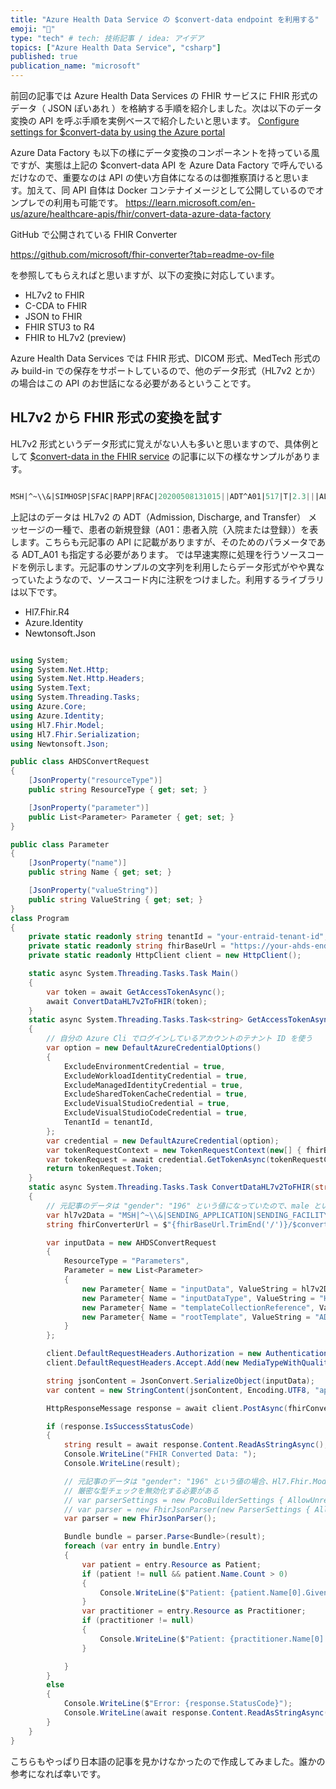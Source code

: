 ```yaml
---
title: "Azure Health Data Service の $convert-data endpoint を利用する"
emoji: "🦔"
type: "tech" # tech: 技術記事 / idea: アイデア
topics: ["Azure Health Data Service", "csharp"]
published: true
publication_name: "microsoft"
---
```


前回の記事では Azure Health Data Services の FHIR サービスに FHIR 形式のデータ（ JSON ぽいあれ ）を格納する手順を紹介しました。次は以下のデータ変換の API を呼ぶ手順を実例ベースで紹介したいと思います。
[Configure settings for $convert-data by using the Azure portal](https://learn.microsoft.com/en-us/azure/healthcare-apis/fhir/convert-data-configuration)

Azure Data Factory も以下の様にデータ変換のコンポーネントを持っている風ですが、実態は上記の $convert-data API を Azure Data Factory で呼んでいるだけなので、重要なのは API の使い方自体になるのは御推察頂けると思います。加えて、同 API 自体は Docker コンテナイメージとして公開しているのでオンプレでの利用も可能です。
https://learn.microsoft.com/en-us/azure/healthcare-apis/fhir/convert-data-azure-data-factory


GitHub で公開されている FHIR Converter

https://github.com/microsoft/fhir-converter?tab=readme-ov-file

を参照してもらえればと思いますが、以下の変換に対応しています。
- HL7v2 to FHIR
- C-CDA to FHIR	
- JSON to FHIR	
- FHIR STU3 to R4
- FHIR to HL7v2 (preview)

Azure Health Data Services では FHIR 形式、DICOM 形式、MedTech 形式のみ build-in での保存をサポートしているので、他のデータ形式（HL7v2 とか）の場合はこの API のお世話になる必要があるということです。

## HL7v2 から FHIR 形式の変換を試す

HL7v2 形式というデータ形式に覚えがない人も多いと思いますので、具体例として [$convert-data in the FHIR service](https://learn.microsoft.com/en-us/azure/healthcare-apis/fhir/convert-data-overview) の記事に以下の様なサンプルがあります。

```sql

MSH|^~\\&|SIMHOSP|SFAC|RAPP|RFAC|20200508131015||ADT^A01|517|T|2.3|||AL||44|ASCII\nEVN|A01|20200508131015|||C005^Whittingham^Sylvia^^^Dr^^^DRNBR^D^^^ORGDR|\nPID|1|3735064194^^^SIMULATOR MRN^MRN|3735064194^^^SIMULATOR MRN^MRN~2021051528^^^NHSNBR^NHSNMBR||Kinmonth^Joanna^Chelsea^^Ms^^D||19870624000000|F|||89 Transaction House^Handmaiden Street^Wembley^^FV75 4GJ^GBR^HOME||020 3614 5541^PRN|||||||||C^White - Other^^^||||||||\nPD1|||FAMILY PRACTICE^^12345|\nPV1|1|I|OtherWard^MainRoom^Bed 183^Simulated Hospital^^BED^Main Building^4|28b|||C005^Whittingham^Sylvia^^^Dr^^^DRNBR^D^^^ORGDR|||CAR|||||||||16094728916771313876^^^^visitid||||||||||||||||||||||ARRIVED|||20200508131015||

```

上記はのデータは HL7v2 の ADT（Admission, Discharge, and Transfer） メッセージの一種で、患者の新規登録（A01：患者入院（入院または登録））を表します。こちらも元記事の API に記載がありますが、そのためのパラメータである ADT_A01 も指定する必要があります。
では早速実際に処理を行うソースコードを例示します。元記事のサンプルの文字列を利用したらデータ形式がやや異なっていたようなので、ソースコード内に注釈をつけました。利用するライブラリは以下です。
- Hl7.Fhir.R4
- Azure.Identity
- Newtonsoft.Json

```csharp

using System;
using System.Net.Http;
using System.Net.Http.Headers;
using System.Text;
using System.Threading.Tasks;
using Azure.Core;
using Azure.Identity;
using Hl7.Fhir.Model;
using Hl7.Fhir.Serialization;
using Newtonsoft.Json;

public class AHDSConvertRequest
{
    [JsonProperty("resourceType")]
    public string ResourceType { get; set; }

    [JsonProperty("parameter")]
    public List<Parameter> Parameter { get; set; }
}

public class Parameter
{
    [JsonProperty("name")]
    public string Name { get; set; }

    [JsonProperty("valueString")]
    public string ValueString { get; set; }
}
class Program
{
    private static readonly string tenantId = "your-entraid-tenant-id";
    private static readonly string fhirBaseUrl = "https://your-ahds-endpoint.fhir.azurehealthcareapis.com";
    private static readonly HttpClient client = new HttpClient();

    static async System.Threading.Tasks.Task Main()
    {
        var token = await GetAccessTokenAsync();
        await ConvertDataHL7v2ToFHIR(token);
    }
    static async System.Threading.Tasks.Task<string> GetAccessTokenAsync()
    {
        // 自分の Azure Cli でログインしているアカウントのテナント ID を使う
        var option = new DefaultAzureCredentialOptions()
        {
            ExcludeEnvironmentCredential = true,
            ExcludeWorkloadIdentityCredential = true,
            ExcludeManagedIdentityCredential = true,
            ExcludeSharedTokenCacheCredential = true,
            ExcludeVisualStudioCredential = true,
            ExcludeVisualStudioCodeCredential = true,
            TenantId = tenantId,
        };
        var credential = new DefaultAzureCredential(option);
        var tokenRequestContext = new TokenRequestContext(new[] { fhirBaseUrl + "/.default" });
        var tokenRequest = await credential.GetTokenAsync(tokenRequestContext);
        return tokenRequest.Token;
    }
    static async System.Threading.Tasks.Task ConvertDataHL7v2ToFHIR(string accessToken)
    {
        // 元記事のデータは "gender": "196" という値になっていたので、male という値に修正
        var hl7v2Data = "MSH|^~\\&|SENDING_APPLICATION|SENDING_FACILITY|RECEIVING_APPLICATION|RECEIVING_FACILITY|20110613083637||ADT^A04|1817457|P|2.3.1\rEVN|A04|20110613083637|||^KOCH^LEONARD^J^^DR^^^L|||ADM|A\rPID|||56782445^^^2^ID 1|454721||DOE^JOHN^^^^||male";
        string fhirConverterUrl = $"{fhirBaseUrl.TrimEnd('/')}/$convert-data";

        var inputData = new AHDSConvertRequest
        {
            ResourceType = "Parameters",
            Parameter = new List<Parameter>
            {
                new Parameter{ Name = "inputData", ValueString = hl7v2Data },
                new Parameter{ Name = "inputDataType", ValueString = "Hl7v2" },
                new Parameter{ Name = "templateCollectionReference", ValueString = "microsofthealth/fhirconverter:default" },
                new Parameter{ Name = "rootTemplate", ValueString = "ADT_A01" }
            }
        };

        client.DefaultRequestHeaders.Authorization = new AuthenticationHeaderValue("Bearer", accessToken);
        client.DefaultRequestHeaders.Accept.Add(new MediaTypeWithQualityHeaderValue("application/json"));

        string jsonContent = JsonConvert.SerializeObject(inputData);
        var content = new StringContent(jsonContent, Encoding.UTF8, "application/json");

        HttpResponseMessage response = await client.PostAsync(fhirConverterUrl, content);

        if (response.IsSuccessStatusCode)
        {
            string result = await response.Content.ReadAsStringAsync();
            Console.WriteLine("FHIR Converted Data: ");
            Console.WriteLine(result);

            // 元記事のデータは "gender": "196" という値の場合、Hl7.Fhir.Model.Patient.Gender の AdministrativeGender 列挙型に適合しないので、
            // 厳密な型チェックを無効化する必要がある
            // var parserSettings = new PocoBuilderSettings { AllowUnrecognizedEnums = true };
            // var parser = new FhirJsonParser(new ParserSettings { AllowUnrecognizedEnums = true });
            var parser = new FhirJsonParser();

            Bundle bundle = parser.Parse<Bundle>(result);
            foreach (var entry in bundle.Entry)
            {
                var patient = entry.Resource as Patient;
                if (patient != null && patient.Name.Count > 0)
                {
                    Console.WriteLine($"Patient: {patient.Name[0].GivenElement[0].Value} {patient.Name[0].Family}");
                }
                var practitioner = entry.Resource as Practitioner;
                if (practitioner != null)
                {
                    Console.WriteLine($"Patient: {practitioner.Name[0].GivenElement[0].Value} {practitioner.Name[0].Family}");
                }

            }
        }
        else
        {
            Console.WriteLine($"Error: {response.StatusCode}");
            Console.WriteLine(await response.Content.ReadAsStringAsync());
        }
    }
}

```

こちらもやっぱり日本語の記事を見かけなかったので作成してみました。誰かの参考になれば幸いです。
